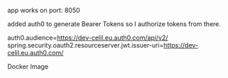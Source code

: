 app works on port: 8050

added auth0 to generate Bearer Tokens
so I authorize tokens from there.

auth0.audience=https://dev-celil.eu.auth0.com/api/v2/
spring.security.oauth2.resourceserver.jwt.issuer-uri=https://dev-celil.eu.auth0.com/

Docker Image 

